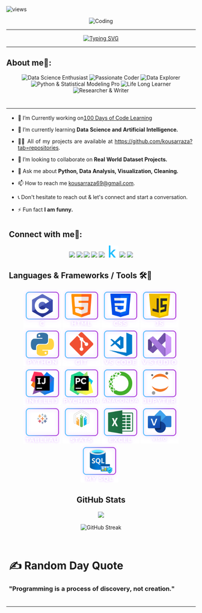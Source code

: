                                                                                                                                                              
<p  align="left"> <img    src="https://komarev.com/ghpvc/?username=kousarraza&label=Profile%20views&style=circle&color=blue" alt="views"/>
<!-- Counter End --></p>                                                                       
<!-- Animated Hacker image -->      
<p align="center"> <img  alt="Coding" width="300"   src="https://media.tenor.com/rePDfDWO3XoAAAAd/hacking.gif"></p>             
                                                
--------------------------------                 
<div  align="center"><a  href="https://git.io/typing-svg"><img src="https://readme-typing-svg.demolab.com?font=Exo+2&weight=80&size=24&duration=8000&pause=1000&color=1AA1F7&center=true&vCenter=true&random=false&width=435&lines=Hey+%F0%9F%91%8B%2C+I'm+Kousar+Raza;I+am+Programmer;Always+Learning+new+things" alt="Typing SVG" /></a></div>                       
              
  
--------------------------------------
## About me🚀:

 <div>   
   <p align="center" width="50">
    <img src="https://img.shields.io/badge/Data%20Science%20Enthusiast-💻👨‍💻-blue" alt="Data Science Enthusiast">
    <img src="https://img.shields.io/badge/Passionate%20Coder-👩‍💻-purple" alt="Passionate Coder">
    <img src="https://img.shields.io/badge/Data%20Explporer-📈-orange" alt="Data Explorer">
    <img src="https://img.shields.io/badge/Python%20&%20Statistical%20Modeling%20Pro-🐍-green" alt="Python & Statistical Modeling Pro">
    <img src="https://img.shields.io/badge/Life%20Long%20Learner-🌱-yellow" alt="Life Long Learner">
    <img src="https://img.shields.io/badge/Researcher%20&%20Writer-📚-red" alt="Researcher & Writer">
  </p>
 </div>
  


#

<table style="border: none;" >
<tr>
<td style="text-align: justify;" >
 
* 🔭 I’m Currently working on[100 Days of Code Learning](https://github.com/kousarraza/100-Days-of-Code_Zero_to_Hero, " 100 Days of Code Learning")

* 🌱 I’m currently learning **Data Science and  Artificial Intelligence.**

* 👨‍💻 All of my projects are available at https://github.com/kousarraza?tab=repositories.
* 👯 I’m looking to collaborate on **Real World Dataset Projects.**

* 💬 Ask me about  **Python, Data Analysis, Visualization, Cleaning.**

* 📫 How to reach me kousarraza69@gmail.com.

* 📞 Don't hesitate to reach out & let's connect and start a conversation.
 
* ⚡ Fun fact **I am funny.**



#


<h2 align="left">Connect with me🤝:</h2>

<p align="center">
<a href="https://www.linkedin.com/in/kousarraza110/" target="blank"><img src="https://img.icons8.com/fluent/48/000000/linkedin.png" /></a>
<a href="https://web.facebook.com/RaXa.Kousar110" target="blank"><img src="https://img.icons8.com/fluent/48/000000/facebook.png"/></a> 
<a href = "https://www.instagram.com/razakousar110/"><img src="https://img.icons8.com/fluent/48/000000/instagram-new.png"/></a>
<a href="https://www.youtube.com/channel/UCPz6tDmaaSONeO-jAmIlaNw" target="blank"><img src="https://img.icons8.com/fluent/48/000000/youtube.png"/></a>
<a href = "https://discord.com/channels/@me"><img src="https://img.icons8.com/fluent/48/000000/discord.png"/></a>
<a href="https://www.kaggle.com/kousarraza" target="blank"><img src="https://github.com/tuomastik/icons/blob/master/kaggle_logo/kaggle_logo_blue_32x32.png"/></a>
<a href = "https://medium.com/@kousarraza69"><img src="https://img.icons8.com/color/48/000000/medium.png"/></a>
<a href = "https://stackoverflow.com/users/10299653/kousar-raza"><img src="https://img.icons8.com/fluent/48/000000/stackoverflow.png"/></a>

<h2 align="left">Languages & Frameworks / Tools 🛠️🧰 </h2>

<div align="center">

<!--- language icons --->
<img height="100" src="https://github.com/DataOpsEnthusiast/DataOpsEnthusiast/blob/main/Assets/Icons/C.png" />
<img height="100" src="https://github.com/DataOpsEnthusiast/DataOpsEnthusiast/blob/main/Assets/Icons/HTML.png" />
<img height="100" src="https://github.com/DataOpsEnthusiast/DataOpsEnthusiast/blob/main/Assets/Icons/CSS.png" />
<img height="100" src="https://github.com/DataOpsEnthusiast/DataOpsEnthusiast/blob/main/Assets/Icons/JS.png" />
<img height="100" src="https://github.com/DataOpsEnthusiast/DataOpsEnthusiast/blob/main/Assets/Icons/PYTHON.png" />
<img height="100" src="https://github.com/DataOpsEnthusiast/DataOpsEnthusiast/blob/main/Assets/Icons/git.png" />
<img height="100" src="https://github.com/DataOpsEnthusiast/DataOpsEnthusiast/blob/main/Assets/Icons/vscode.png" />
<img height="100" src="https://github.com/DataOpsEnthusiast/DataOpsEnthusiast/blob/main/Assets/Icons/vstudio.png" />
<img height="100" src="https://github.com/DataOpsEnthusiast/DataOpsEnthusiast/blob/main/Assets/Icons/intellij.png" />
<img height="100" src="https://github.com/DataOpsEnthusiast/DataOpsEnthusiast/blob/main/Assets/Icons/pycharm.png" />
<img height="100" src="https://github.com/DataOpsEnthusiast/DataOpsEnthusiast/blob/main/Assets/Icons/anaconda.png" />
<img height="100" src="https://github.com/DataOpsEnthusiast/DataOpsEnthusiast/blob/main/Assets/Icons/JUPYTER.png" />
<img height="100" src="https://github.com/DataOpsEnthusiast/DataOpsEnthusiast/blob/main/Assets/Icons/TABLEAU.png" />
<img height="100" src="https://github.com/DataOpsEnthusiast/DataOpsEnthusiast/blob/main/Assets/Icons/STATS.png" />
<img height="100" src="https://github.com/DataOpsEnthusiast/DataOpsEnthusiast/blob/main/Assets/Icons/EXCEL.png" />
<img height="100" src="https://github.com/DataOpsEnthusiast/DataOpsEnthusiast/blob/main/Assets/Icons/visio.png" />
<img height="100" src="https://github.com/DataOpsEnthusiast/DataOpsEnthusiast/blob/main/Assets/Icons/SQL.png" />
&nbsp;
</div>   

<h2 align="center">GitHub  Stats</h2></p> 

<div align="center">
<img align="center" src="https://github-readme-stats.vercel.app/api?username=kousarraza&theme=green&show_icons=true&count_private=true">
</div>

<br/>
<div align="center">
    <img src="https://streak-stats.demolab.com/?user=kousarraza&theme=green" alt="GitHub Streak" /></a>
</div>
<br/>

<br/>  
  

# ✍️ Random Day Quote

### **"Programming is a process of discovery, not creation."**

<br/>
